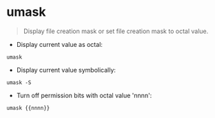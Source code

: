 # umask

> Display file creation mask or set file creation mask to octal value.

- Display current value as octal:

`umask`

- Display current value symbolically:

`umask -S`

- Turn off permission bits with octal value 'nnnn':

`umask {{nnnn}}`
